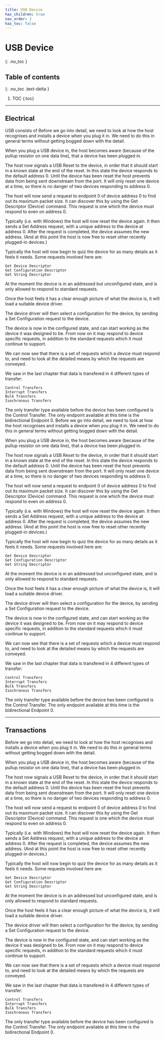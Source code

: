 ```yaml
---
title: USB Device
has_children: true
nav_order: 2
has_toc: false
---
```



# USB Device
{: .no_toc }

## Table of contents
{: .no_toc .text-delta }

1. TOC
{:toc}

---

## Electrical

USB consists of 
Before we go into detail, we need to look at how the host recognises and installs a device when you plug it in. We need to do this in general terms without getting bogged down with the detail.

When you plug a USB device in, the host becomes aware (because of the pullup resistor on one data line), that a device has been plugged in.
	  	

The host now signals a USB Reset to the device, in order that it should start in a known state at the end of the reset. In this state the device responds to the default address 0. Until the device has been reset the host prevents data from being sent downstream from the port. It will only reset one device at a time, so there is no danger of two devices responding to address 0.

The host will now send a request to endpoint 0 of device address 0 to find out its maximum packet size. It can discover this by using the Get Descriptor (Device) command. This request is one which the device must respond to even on address 0.

Typically (i.e. with Windows) the host will now reset the device again. It then sends a Set Address request, with a unique address to the device at address 0. After the request is completed, the device assumes the new address. (And at this point the host is now free to reset other recently plugged-in devices.)

Typically the host will now begin to quiz the device for as many details as it feels it needs. Some requests involved here are:

    Get Device Descriptor
    Get Configuration Descriptor
    Get String Descriptor

At the moment the device is in an addressed but unconfigured state, and is only allowed to respond to standard requests.

Once the host feels it has a clear enough picture of what the device is, it will load a suitable device driver.

The device driver will then select a configuration for the device, by sending a Set Configuration request to the device.

The device is now in the configured state, and can start working as the device it was designed to be. From now on it may respond to device specific requests, in addition to the standard requests which it must continue to support.
	  	 

We can now see that there is a set of requests which a device must respond to, and need to look at the detailed means by which the requests are conveyed.

We saw in the last chapter that data is transfered in 4 different types of transfer:

    Control Transfers
    Interrupt Transfers
    Bulk Transfers
    Isochronous Transfers

The only transfer type available before the device has been configured is the Control Transfer. The only endpoint available at this time is the bidirectional Endpoint 0.
Before we go into detail, we need to look at how the host recognises and installs a device when you plug it in. We need to do this in general terms without getting bogged down with the detail.

When you plug a USB device in, the host becomes aware (because of the pullup resistor on one data line), that a device has been plugged in.
	  	

The host now signals a USB Reset to the device, in order that it should start in a known state at the end of the reset. In this state the device responds to the default address 0. Until the device has been reset the host prevents data from being sent downstream from the port. It will only reset one device at a time, so there is no danger of two devices responding to address 0.

The host will now send a request to endpoint 0 of device address 0 to find out its maximum packet size. It can discover this by using the Get Descriptor (Device) command. This request is one which the device must respond to even on address 0.

Typically (i.e. with Windows) the host will now reset the device again. It then sends a Set Address request, with a unique address to the device at address 0. After the request is completed, the device assumes the new address. (And at this point the host is now free to reset other recently plugged-in devices.)

Typically the host will now begin to quiz the device for as many details as it feels it needs. Some requests involved here are:

    Get Device Descriptor
    Get Configuration Descriptor
    Get String Descriptor

At the moment the device is in an addressed but unconfigured state, and is only allowed to respond to standard requests.

Once the host feels it has a clear enough picture of what the device is, it will load a suitable device driver.

The device driver will then select a configuration for the device, by sending a Set Configuration request to the device.

The device is now in the configured state, and can start working as the device it was designed to be. From now on it may respond to device specific requests, in addition to the standard requests which it must continue to support.
	  	 

We can now see that there is a set of requests which a device must respond to, and need to look at the detailed means by which the requests are conveyed.

We saw in the last chapter that data is transfered in 4 different types of transfer:

    Control Transfers
    Interrupt Transfers
    Bulk Transfers
    Isochronous Transfers

The only transfer type available before the device has been configured is the Control Transfer. The only endpoint available at this time is the bidirectional Endpoint 0.

---

## Transactions

Before we go into detail, we need to look at how the host recognises and installs a device when you plug it in. We need to do this in general terms without getting bogged down with the detail.

When you plug a USB device in, the host becomes aware (because of the pullup resistor on one data line), that a device has been plugged in.
	  	

The host now signals a USB Reset to the device, in order that it should start in a known state at the end of the reset. In this state the device responds to the default address 0. Until the device has been reset the host prevents data from being sent downstream from the port. It will only reset one device at a time, so there is no danger of two devices responding to address 0.

The host will now send a request to endpoint 0 of device address 0 to find out its maximum packet size. It can discover this by using the Get Descriptor (Device) command. This request is one which the device must respond to even on address 0.

Typically (i.e. with Windows) the host will now reset the device again. It then sends a Set Address request, with a unique address to the device at address 0. After the request is completed, the device assumes the new address. (And at this point the host is now free to reset other recently plugged-in devices.)

Typically the host will now begin to quiz the device for as many details as it feels it needs. Some requests involved here are:

    Get Device Descriptor
    Get Configuration Descriptor
    Get String Descriptor

At the moment the device is in an addressed but unconfigured state, and is only allowed to respond to standard requests.

Once the host feels it has a clear enough picture of what the device is, it will load a suitable device driver.

The device driver will then select a configuration for the device, by sending a Set Configuration request to the device.

The device is now in the configured state, and can start working as the device it was designed to be. From now on it may respond to device specific requests, in addition to the standard requests which it must continue to support.
	  	 

We can now see that there is a set of requests which a device must respond to, and need to look at the detailed means by which the requests are conveyed.

We saw in the last chapter that data is transfered in 4 different types of transfer:

    Control Transfers
    Interrupt Transfers
    Bulk Transfers
    Isochronous Transfers

The only transfer type available before the device has been configured is the Control Transfer. The only endpoint available at this time is the bidirectional Endpoint 0.

